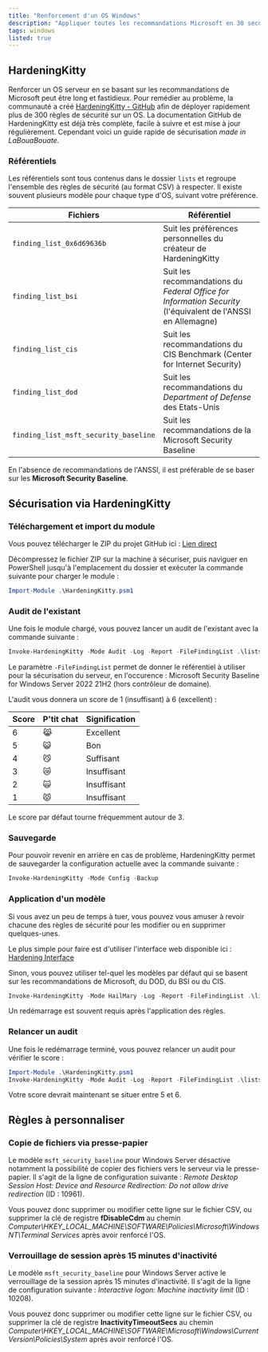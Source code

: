 ```yaml
---
title: "Renforcement d'un OS Windows"
description: "Appliquer toutes les recommandations Microsoft en 30 secondes"
tags: windows
listed: true
---
```


## HardeningKitty

Renforcer un OS serveur en se basant sur les recommandations de Microsoft peut être long et fastidieux. Pour remédier au problème, la communauté a créé [HardeningKitty - GitHub](https://github.com/0x6d69636b/windows_hardening/tree/master) afin de déployer rapidement plus de 300 règles de sécurité sur un OS. La documentation GitHub de HardeningKitty est déjà très complète, facile à suivre et est mise à jour régulièrement. Cependant voici un guide rapide de sécurisation *made in LaBouaBouate*.

### Référentiels

Les référentiels sont tous contenus dans le dossier `lists` et regroupe l'ensemble des règles de sécurité (au format CSV) à respecter. Il existe souvent plusieurs modèle pour chaque type d'OS, suivant votre préférence.

Fichiers | Référentiel
-------- | -----------
`finding_list_0x6d69636b` | Suit les préférences personnelles du créateur de HardeningKitty
`finding_list_bsi` | Suit les recommandations du *Federal Office for Information Security* (l'équivalent de l'ANSSI en Allemagne)
`finding_list_cis` | Suit les recommandations du CIS Benchmark (Center for Internet Security)
`finding_list_dod` | Suit les recommandations du *Department of Defense* des Etats-Unis
`finding_list_msft_security_baseline` | Suit les recommandations de la Microsoft Security Baseline

En l'absence de recommandations de l'ANSSI, il est préférable de se baser sur les **Microsoft Security Baseline**.

## Sécurisation via HardeningKitty

### Téléchargement et import du module

Vous pouvez télécharger le ZIP du projet GitHub ici : [Lien direct](https://github.com/0x6d69636b/windows_hardening/archive/refs/heads/master.zip)

Décompressez le fichier ZIP sur la machine à sécuriser, puis naviguer en PowerShell jusqu'à l'emplacement du dossier et exécuter la commande suivante pour charger le module :

```powershell
Import-Module .\HardeningKitty.psm1
```

### Audit de l'existant

Une fois le module chargé, vous pouvez lancer un audit de l'existant avec la commande suivante :

```powershell
Invoke-HardeningKitty -Mode Audit -Log -Report -FileFindingList .\lists\finding_list_msft_security_baseline_windows_server_2022_21h2_member_machine.csv
```

Le paramètre `-FileFindingList` permet de donner le référentiel à utiliser pour la sécurisation du serveur, en l'occurence : Microsoft Security Baseline for Windows Server 2022 21H2 (hors contrôleur de domaine).

L'audit vous donnera un score de 1 (insuffisant) à 6 (excellent) :

Score | P'tit chat | Signification
----- | ---------- | -------------
6 | 😹 | Excellent
5 | 😺 | Bon
4 | 😼 | Suffisant
3 | 😿 | Insuffisant
2 | 🙀 | Insuffisant
1 | 😾 | Insuffisant

Le score par défaut tourne fréquemment autour de 3.

### Sauvegarde

Pour pouvoir revenir en arrière en cas de problème, HardeningKitty permet de sauvegarder la configuration actuelle avec la commande suivante :

```powershell
Invoke-HardeningKitty -Mode Config -Backup
```

### Application d'un modèle

Si vous avez un peu de temps à tuer, vous pouvez vous amuser à revoir chacune des règles de sécurité pour les modifier ou en supprimer quelques-unes.

Le plus simple pour faire est d'utiliser l'interface web disponible ici : [Hardening Interface](https://phi.cryptonit.fr/policies_hardening_interface/interface/windows)

Sinon, vous pouvez utiliser tel-quel les modèles par défaut qui se basent sur les recommandations de Microsoft, du DOD, du BSI ou du CIS.

```powershell
Invoke-HardeningKitty -Mode HailMary -Log -Report -FileFindingList .\lists\votre-fichier-de-regles.csv
```

Un redémarrage est souvent requis après l'application des règles.

### Relancer un audit

Une fois le redémarrage terminé, vous pouvez relancer un audit pour vérifier le score :

```powershell
Import-Module .\HardeningKitty.psm1
Invoke-HardeningKitty -Mode Audit -Log -Report -FileFindingList .\lists\finding_list_msft_security_baseline_windows_server_2022_21h2_member_machine.csv
```

Votre score devrait maintenant se situer entre 5 et 6.

## Règles à personnaliser

### Copie de fichiers via presse-papier

Le modèle `msft_security_baseline` pour Windows Server désactive notamment la possibilité de copier des fichiers vers le serveur via le presse-papier. Il s'agit de la ligne de configuration suivante : *Remote Desktop Session Host: Device and Resource Redirection: Do not allow drive redirection* (ID : 10961).

Vous pouvez donc supprimer ou modifier cette ligne sur le fichier CSV, ou supprimer la clé de registre **fDisableCdm** au chemin *Computer\HKEY_LOCAL_MACHINE\SOFTWARE\Policies\Microsoft\Windows NT\Terminal Services* après avoir renforcé l'OS.

### Verrouillage de session après 15 minutes d'inactivité

Le modèle `msft_security_baseline` pour Windows Server active le verrouillage de la session après 15 minutes d'inactivité. Il s'agit de la ligne de configuration suivante : *Interactive logon: Machine inactivity limit* (ID : 10208).

Vous pouvez donc supprimer ou modifier cette ligne sur le fichier CSV, ou supprimer la clé de registre **InactivityTimeoutSecs** au chemin *Computer\HKEY_LOCAL_MACHINE\SOFTWARE\Microsoft\Windows\CurrentVersion\Policies\System* après avoir renforcé l'OS.
